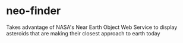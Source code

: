 # neo-finder
Takes advantage of NASA's Near Earth Object Web Service to display asteroids that are making their closest approach to earth today
